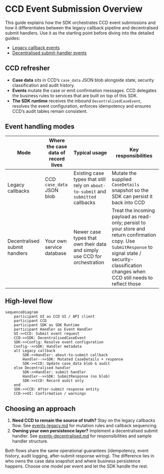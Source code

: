 # CCD Event Submission Overview

This guide explains how the SDK orchestrates CCD event submissions and how it differentiates between the legacy callback pipeline and decentralised submit handlers. Use it as the starting point before diving into the detailed guides:

- [Legacy callback events](events-legacy.md)
- [Decentralised submit-handler events](events-decentralised.md)

## CCD refresher

- **Case data** sits in CCD’s `case_data` JSON blob alongside state, security classification and audit history.
- **Events** mutate the case or emit confirmation messages. CCD delegates the business rules to services that are built on top of this SDK.
- **The SDK runtime** receives the inbound `DecentralisedCaseEvent`, resolves the event configuration, enforces idempotency and ensures CCD’s audit tables remain consistent.

## Event handling modes

| Mode | Where the case data of record lives | Typical usage | Key responsibilities |
|------|------------------------------------|----------------|----------------------|
| Legacy callbacks | CCD `case_data` JSON blob | Existing case types that still rely on `about-to-submit` and `submitted` callbacks | Mutate the supplied `CaseDetails` snapshot so the SDK can persist it back into CCD |
| Decentralised submit handlers | Your own service database | Newer case types that own their data and simply use CCD for orchestration | Treat the incoming payload as read-only; persist to your store and return confirmation copy. Use `SubmitResponse` to signal state / security-classification changes when CCD still needs to reflect those |

## High-level flow

```mermaid
sequenceDiagram
    participant UI as CCD UI / API client
    participant CCD
    participant SDK as SDK Runtime
    participant Handler as Event Handler
    UI->>CCD: Submit event request
    CCD->>SDK: DecentralisedCaseEvent
    SDK->>Config: Resolve event configuration
    Config-->>SDK: Handler metadata
    alt Legacy callback
        SDK->>Handler: about-to-submit callback
        Handler-->>SDK: Mutated CaseDetails + response
        SDK->>CCD: Update case_data blob & audit
    else Decentralised handler
        SDK->>Handler: submit handler
        Handler-->>SDK: SubmitResponse (no blob)
        SDK->>CCD: Record audit only
    end
    SDK->>CCD: After-submit response entity
    CCD->>UI: Confirmation / warnings
```

## Choosing an approach

1. **Need CCD to remain the source of truth?** Stay on the legacy callbacks flow. See [events-legacy.md](events-legacy.md) for mutation rules and callback sequencing.
2. **Owning your own persistence layer?** Implement a decentralised submit handler. See [events-decentralised.md](events-decentralised.md) for responsibilities and sample handler structure.

Both flows share the same operational guarantees (idempotency, event history, audit logging, after-submit response wiring). The difference lies in who owns the case data snapshot and where business persistence happens. Choose one model per event and let the SDK handle the rest. 
